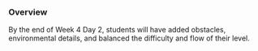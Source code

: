 ### Overview
By the end of Week 4 Day 2, students will have added obstacles, environmental details, and balanced the difficulty and flow of their level.